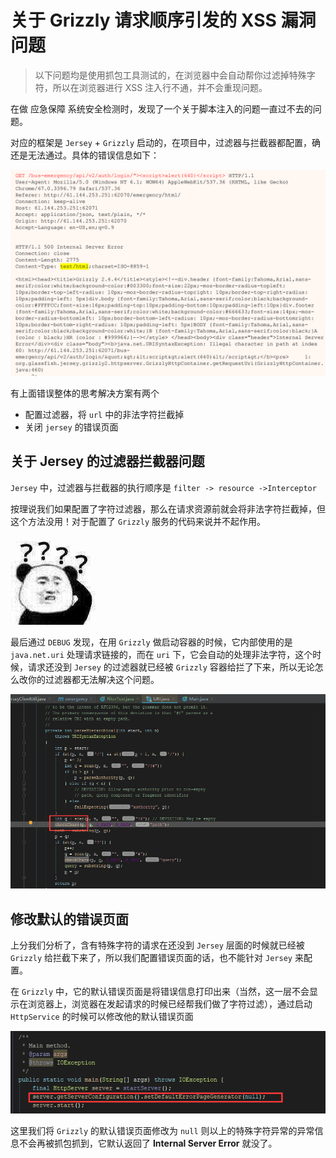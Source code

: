 # 关于 Grizzly 请求顺序引发的 XSS 漏洞问题  

> 以下问题均是使用抓包工具测试的，在浏览器中会自动帮你过滤掉特殊字符，所以在浏览器进行 XSS 注入行不通，并不会重现问题。



在做 应急保障 系统安全检测时，发现了一个关于脚本注入的问题一直过不去的问题。  

对应的框架是 `Jersey` + `Grizzly` 启动的，在项目中，过滤器与拦截器都配置，确还是无法通过。具体的错误信息如下：  

<img src="images/检测1.png">

有上面错误整体的思考解决方案有两个

* 配置过滤器，将 `url` 中的非法字符拦截掉
* 关闭 `jersey` 的错误页面



## 关于 Jersey 的过滤器拦截器问题

`Jersey` 中，过滤器与拦截器的执行顺序是 `filter -> resource ->Interceptor `  

按理说我们如果配置了字符过滤器，那么在请求资源前就会将非法字符拦截掉，但这个方法没用！对于配置了 `Grizzly` 服务的代码来说并不起作用。  

<img src="images/摸头.jpg">

最后通过 `DEBUG` 发现，在用 `Grizzly` 做启动容器的时候，它内部使用的是 `java.net.uri` 处理请求链接的，而在 `uri` 下，它会自动的处理非法字符，这个时候，请求还没到 `Jersey` 的过滤器就已经被 `Grizzly` 容器给拦了下来，所以无论怎么改你的过滤器都无法解决这个问题。  

<img src="images/check.png">

  ## 修改默认的错误页面 

上分我们分析了，含有特殊字符的请求在还没到 `Jersey` 层面的时候就已经被 `Grizzly` 给拦截下来了，所以我们配置错误页面的话，也不能针对 `Jersey` 来配置。  



在 `Grizzly` 中，它的默认错误页面是将错误信息打印出来（当然，这一层不会显示在浏览器上，浏览器在发起请求的时候已经帮我们做了字符过滤），通过启动 `HttpService` 的时候可以修改他的默认错误页面  

<img src="images/error.png">

这里我们将 `Grizzly` 的默认错误页面修改为 `null` 则以上的特殊字符异常的异常信息不会再被抓包抓到，它默认返回了 **Internal Server Error** 就没了。
